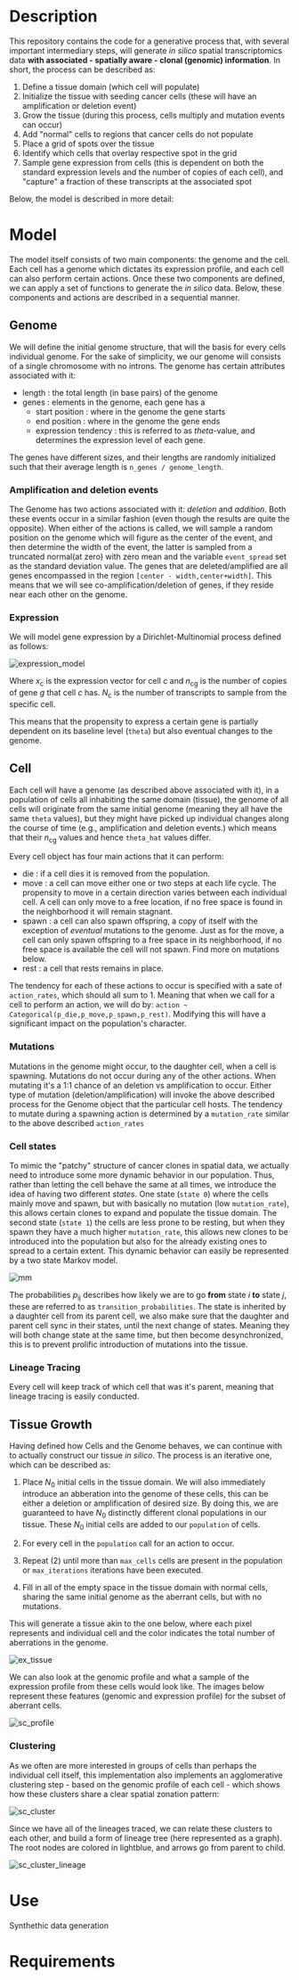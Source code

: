 # Description
This repository contains the code for a generative process that, with several
important intermediary steps, will generate _in silico_ spatial
transcriptomics data **with associated - spatially aware - clonal (genomic) information**. In short, the
process can be described as:

1. Define a tissue domain (which cell will populate)
2.  Initialize the tissue with seeding cancer cells (these will have an amplification or deletion event)
3.  Grow the tissue (during this process, cells multiply and mutation events can occur)
4.  Add "normal" cells to regions that cancer cells do not populate
5. Place a grid of spots over the tissue
6. Identify which cells that overlay respective spot in the grid
7. Sample gene expression from cells (this is dependent on both the standard
   expression levels and the number of copies of each cell), and "capture" a
   fraction of these transcripts at the associated spot
  
Below, the model is described in more detail:

# Model
The model itself consists of two main components: the genome and the cell. Each
cell has a genome which dictates its expression profile, and each cell can also
perform certain actions. Once these two components are defined, we can apply a
set of functions to generate the _in silico_ data. Below, these components and
actions are described in a sequential manner.

## Genome
We will define the initial genome structure, that will the basis for every cells
individual genome. For the sake of simplicity, we our genome will consists of a
single chromosome with no introns. The genome has certain attributes associated with it:

- length : the total length (in base pairs) of the genome
- genes : elements in the genome, each gene has a
  - start position : where in the genome the gene starts
  - end position : where in the genome the gene ends
  - expression tendency : this is referred to as $theta$-value, and determines
    the expression level of each gene.

The genes have different sizes, and their lengths are randomly initialized such
that their average length is `n_genes / genome_length`.

### Amplification and deletion events
The Genome has two actions associated with it: _deletion_ and _addition_. Both
these events occur in a similar fashion (even though the results are quite the
opposite). When either of the actions is called, we will sample a random
position on the genome which will figure as the center of the event, and then
determine the width of the event, the latter is sampled from a truncated
normal(at zero) with zero mean and the variable `event_spread` set as the
standard deviation value. The genes that are deleted/amplified are all genes
encompassed in the region `[center - width,center+width]`. This means that we
will see co-amplification/deletion of genes, if they reside near each other on
the genome.


### Expression
We will model gene expression by a Dirichlet-Multinomial process defined as follows:

![expression_model](img/expression-model.png)

Where _x_<sub>c</sub> is the expression vector for cell _c_ and _n_<sub>cg</sub> is
the number of copies of gene _g_ that cell _c_ has. _N_<sub>c</sub> is the number of
transcripts to sample from the specific cell.

This means that the propensity to express a certain gene is partially dependent
on its baseline level (`theta`) but also eventual changes to the genome.


## Cell

Each cell will have a genome (as described above associated with it), in a
population of cells all inhabiting the same domain (tissue), the genome of all
cells will originate from the same initial genome (meaning they all have the
same `theta` values), but they might have picked up individual changes along the
course of time (e.g., amplification and deletion events.) which means that their
_n_<sub>cg</sub> values and hence `theta_hat` values differ.

Every cell object has four main actions that it can perform:

- die : if a cell dies it is removed from the population.
- move : a cell can move either one or two steps at each life cycle. The
  propensity to move in a certain direction varies between each individual cell.
  A cell can only move to a free location, if no free space is found in the
  neighborhood it will remain stagnant.
- spawn : a cell can also spawn offspring, a copy of itself with the exception
  of _eventual_ mutations to the genome. Just as for the move, a cell can only
  spawn offspring to a free space in its neighborhood, if no free space is
  available the cell will not spawn. Find more on mutations below.
- rest : a cell that rests remains in place.

The tendency for each of these actions to occur is specified with a sate of
`action_rates`, which should all sum to 1. Meaning that when we
call for a cell to perform an action, we will do by: `action ~
Categorical(p_die,p_move,p_spawn,p_rest)`. Modifying this will have a
significant impact on the population's character.


### Mutations
Mutations in the genome might occur, to the daughter cell, when a cell is
spawning. Mutations do not occur during any of the other actions. When mutating
it's a 1:1 chance of an deletion vs amplification to occur. Either type of
mutation (deletion/amplification) will invoke the above described process for
the Genome object that the particular cell hosts. The tendency to mutate during
a spawning action is determined by a `mutation_rate` similar to the above
described `action_rates`

### Cell states
To mimic the "patchy" structure of cancer clones in spatial data, we actually
need to introduce some more dynamic behavior in our population. Thus, rather
than letting the cell behave the same at all times, we introduce the idea of
having two different _states_. One state (`state 0`) where the cells mainly move
and spawn, but with basically no mutation (low `mutation_rate`), this allows
certain clones to expand and populate the tissue domain. The second state
(`state 1`) the cells are less prone to be resting, but when they spawn they
have a much higher `mutation_rate`, this allows new clones to be introduced into
the population but also for the already existing ones to spread to a certain
extent. This dynamic behavior can easily be represented by a two state Markov model.

![mm](img/state.png)

The probabilities _p_<sub>ij</sub> describes how likely we are to go **from** state
_i_ **to** state _j_, these are referred to as `transition_probabilities`. The
state is inherited by a daughter cell from its parent cell, we also make sure
that the daughter and parent cell sync in their states, until the next change of
states. Meaning they will both change state at the same time, but then become
desynchronized, this is to prevent prolific introduction of mutations into the tissue.


### Lineage Tracing
Every cell will keep track of which cell that was it's parent, meaning that
lineage tracing is easily conducted. 


## Tissue Growth

Having defined how Cells and the Genome behaves, we can continue with to
actually construct our tissue _in silico_. The process is an iterative one,
which can be described as:

1. Place _N_<sub>0</sub> initial cells in the tissue domain. We will also
   immediately introduce an abberation into the genome of these cells, this can
   be either a deletion or amplification of desired size. By doing this, we are
   guaranteed to have _N_<sub>0</sub> distinctly different clonal populations in
   our tissue. These _N_<sub>0</sub> initial cells are added to our `population`
   of cells.

2. For every cell in the `population` call for an action to occur.
3. Repeat (2) until more than `max_cells` cells are present in the population or
   `max_iterations` iterations have been executed.
4. Fill in all of the empty space in the tissue domain with normal cells,
   sharing the same initial genome as the aberrant cells, but with no mutations.

This will generate a tissue akin to the one below, where each pixel represents
and individual cell and the color indicates the total number of aberrations in
the genome.

![ex_tissue](img/tissue_example.png)


We can also look at the genomic profile and what a sample of the expression
profile from these cells would look like. The images below represent these
features (genomic and expression profile) for the subset of aberrant cells.

![sc_profile](img/sc_profile.png)


### Clustering 

As we often are more interested in groups of cells than perhaps the individual
cell itself, this implementation also implements an agglomerative clustering
step - based on the genomic profile of each cell - which shows how these
clusters share a clear spatial zonation pattern:

![sc_cluster](img/sc_cluster.png)

Since we have all of the lineages traced, we can relate these clusters to each
other, and build a form of lineage tree (here represented as a graph). The root
nodes are colored in lightblue, and arrows go from parent to child.

![sc_cluster_lineage](img/lineage.png)



# Use
Synthethic data generation


# Requirements



